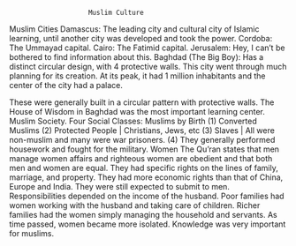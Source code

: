                         Muslim Culture
Muslim Cities
Damascus: The leading city and cultural city of Islamic learning, until another city was developed and took the power.
Cordoba: The Ummayad capital.
Cairo: The Fatimid capital.
Jerusalem: Hey, I can’t be bothered to find information about this.
Baghdad (The Big Boy): Has a distinct circular design, with 4 protective walls. This city went through much planning for its creation. At its peak, it had 1 million inhabitants and the center of the city had a palace.

These were generally built in a circular pattern with protective walls.
The House of Wisdom in Baghdad was the most important learning center.
Muslim Society.
Four Social Classes:
Muslims by Birth (1)
Converted Muslims (2)
Protected People | Christians, Jews, etc (3)
Slaves | All were non-muslim and many were war prisoners. (4)
They generally performed housework and fought for the military.
Women
The Qu’ran states that men manage women affairs and righteous women are obedient and that both men and women are equal. They had specific rights on the lines of family, marriage, and property. They had more economic rights than that of China, Europe and India. They were still expected to submit to men.
Responsibilities depended on the income of the husband. Poor families had women working with the husband and taking care of children. Richer families had the women simply managing the household and servants. 
As time passed, women became more isolated. 
Knowledge was very important for muslims.
